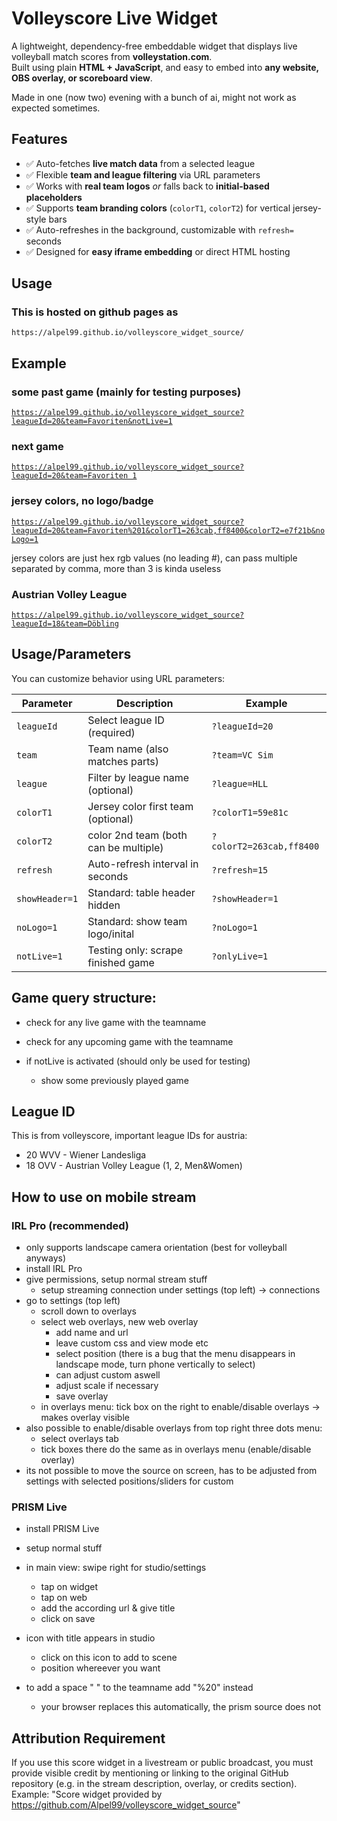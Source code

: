 # Volleyscore Live Widget

A lightweight, dependency-free embeddable widget that displays live volleyball match scores from **volleystation.com**.  
Built using plain **HTML + JavaScript**, and easy to embed into **any website, OBS overlay, or scoreboard view**.

Made in one (now two) evening with a bunch of ai, might not work as expected sometimes.

## Features

- ✅ Auto-fetches **live match data** from a selected league  
- ✅ Flexible  **team and league filtering** via URL parameters  
- ✅ Works with **real team logos** *or* falls back to **initial-based placeholders**
- ✅ Supports **team branding colors** (`colorT1`, `colorT2`) for vertical jersey-style bars  
- ✅ Auto-refreshes in the background, customizable with `refresh=` seconds
- ✅ Designed for **easy iframe embedding** or direct HTML hosting  

## Usage

### This is hosted on github pages as
`https://alpel99.github.io/volleyscore_widget_source/`

## Example

### some past game (mainly for testing purposes)
[`https://alpel99.github.io/volleyscore_widget_source?leagueId=20&team=Favoriten&notLive=1`](https://alpel99.github.io/volleyscore_widget_source?leagueId=20&team=Favoriten&notLive=1)


### next game
[`https://alpel99.github.io/volleyscore_widget_source?leagueId=20&team=Favoriten 1`](https://alpel99.github.io/volleyscore_widget_source?leagueId=20&team=Favoriten%201)

### jersey colors, no logo/badge
[`https://alpel99.github.io/volleyscore_widget_source?leagueId=20&team=Favoriten%201&colorT1=263cab,ff8400&colorT2=e7f21b&noLogo=1`](https://alpel99.github.io/volleyscore_widget_source?leagueId=20&team=Favoriten%201&colorT1=263cab,ff8400&colorT2=e7f21b&noLogo=1)

jersey colors are just hex rgb values (no leading #), can pass multiple separated by comma, more than 3 is kinda useless

### Austrian Volley League

[`https://alpel99.github.io/volleyscore_widget_source?leagueId=18&team=Döbling`](https://alpel99.github.io/volleyscore_widget_source??leagueId=18&team=Döbling)

## Usage/Parameters

You can customize behavior using URL parameters:

| Parameter        | Description                          | Example        |
|------------------|--------------------------------------|----------------|
| `leagueId`       | Select league ID (required)          | `?leagueId=20` |
| `team`           | Team name (also matches parts)       | `?team=VC Sim` |
| `league`         | Filter by league name (optional)     | `?league=HLL`  |
| `colorT1`        | Jersey color first team (optional)   | `?colorT1=59e81c`|
| `colorT2`        | color 2nd team (both can be multiple)| `?colorT2=263cab,ff8400`|
| `refresh`        | Auto-refresh interval in seconds     | `?refresh=15`  |
| `showHeader=1`   | Standard: table header hidden        | `?showHeader=1`|
| `noLogo=1`       | Standard: show team logo/inital      | `?noLogo=1`    |
| `notLive=1`      | Testing only: scrape finished game   | `?onlyLive=1`  |


## Game query structure:
* check for any live game with the teamname
* check for any upcoming game with the teamname


* if notLive is activated (should only be used for testing)
    * show some previously played game

## League ID
This is from volleyscore, important league IDs for austria:
* 20 WVV - Wiener Landesliga
* 18 OVV - Austrian Volley League (1, 2, Men&Women)



## How to use on mobile stream
### IRL Pro (recommended)
* only supports landscape camera orientation (best for volleyball anyways)
* install IRL Pro
* give permissions, setup normal stream stuff
   * setup streaming connection under settings (top left) -> connections
* go to settings (top left)
   * scroll down to overlays
   * select web overlays, new web overlay
      * add name and url
      * leave custom css and view mode etc
      * select position (there is a bug that the menu disappears in landscape mode, turn phone vertically to select)
      * can adjust custom aswell
      * adjust scale if necessary
      * save overlay
   * in overlays menu: tick box on the right to enable/disable overlays -> makes overlay visible
* also possible to enable/disable overlays from top right three dots menu:
   * select overlays tab
   * tick boxes there do the same as in overlays menu (enable/disable overlay)
* its not possible to move the source on screen, has to be adjusted from settings with selected positions/sliders for custom

### PRISM Live
* install PRISM Live
* setup normal stuff
* in main view: swipe right for studio/settings
    * tap on widget
    * tap on web
    * add the according url & give title
    * click on save
* icon with title appears in studio
    * click on this icon to add to scene
    * position whereever you want

* to add a space " " to the teamname add "%20" instead
    * your browser replaces this automatically, the prism source does not


## Attribution Requirement

If you use this score widget in a livestream or public broadcast, you must provide visible credit by mentioning or linking to the original GitHub repository (e.g. in the stream description, overlay, or credits section).
Example: "Score widget provided by https://github.com/Alpel99/volleyscore_widget_source"
